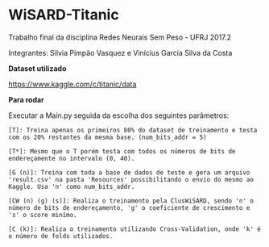 # WiSARD-Titanic

Trabalho final da disciplina Redes Neurais Sem Peso - UFRJ 2017.2

Integrantes: Silvia Pimpão Vasquez e Vinícius Garcia Silva da Costa


**Dataset utilizado**

https://www.kaggle.com/c/titanic/data


**Para rodar**

Executar a Main.py seguida da escolha dos seguintes parâmetros:

    [T]: Treina apenas os primeiros 80% do dataset de treinamento e testa com os 20% restantes da mesma base. (num_bits_addr = 5)

    [T*]: Mesmo que o T porém testa com todos os números de bits de endereçamente no intervalo (0, 40).

    [G (n)]: Treina com toda a base de dados de teste e gera um arquivo 'result.csv' na pasta 'Resources' possibilitando o envio do mesmo ao Kaggle. Usa 'n' como num_bits_addr.

    [CW (n) (g) (s)]: Realiza o treinamento pela ClusWiSARD, sendo 'n' o número de bits de endereçamento, 'g' o coeficiente de crescimento e 's' o score minímo.

    [C (k)]: Realiza o treinamento utilizando Cross-Validation, onde 'k' é o número de folds utilizados.
